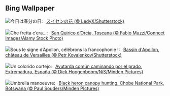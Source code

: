 ## Bing Wallpaper
![](https://www.bing.com/th?id=OHR.SpringDaffodils_JA-JP0516701335_UHD.jpg&w=1000)今日は春分の日:&nbsp;&ensp;[スイセンの花 (© LedyX/Shutterstock)](https://www.bing.com/th?id=OHR.SpringDaffodils_JA-JP0516701335_UHD.jpg)
<br><br/>
![](https://www.bing.com/th?id=OHR.PrimaveraToscana_IT-IT0282064526_UHD.jpg&w=1000)Che fretta c’era...:&nbsp;&ensp;[San Quirico d’Orcia, Toscana (© Fabio Muzzi/Connect Images/Alamy Stock Photo)](https://www.bing.com/th?id=OHR.PrimaveraToscana_IT-IT0282064526_UHD.jpg)
<br><br/>
![](https://www.bing.com/th?id=OHR.FrancophonieDay_FR-FR0580579974_UHD.jpg&w=1000)Sous le signe d’Apollon, célébrons la francophonie !:&nbsp;&ensp;[Bassin d'Apollon, château de Versailles (© Petr Kovalenkov/Shutterstock)](https://www.bing.com/th?id=OHR.FrancophonieDay_FR-FR0580579974_UHD.jpg)
<br><br/>
![](https://www.bing.com/th?id=OHR.PrimaveraSpain_ES-ES9088231028_UHD.jpg&w=1000)Un colorido cortejo:&nbsp;&ensp;[Avutarda común caminando por el prado, Extremadura, España (© Dick Hoogenboom/NiS/Minden Pictures)](https://www.bing.com/th?id=OHR.PrimaveraSpain_ES-ES9088231028_UHD.jpg)
<br><br/>
![](https://www.bing.com/th?id=OHR.BlackHeron_EN-GB3002716071_UHD.jpg&w=1000)Umbrella manoeuvre:&nbsp;&ensp;[Black heron canopy hunting, Chobe National Park, Botswana (© Paul Souders/Minden PIctures)](https://www.bing.com/th?id=OHR.BlackHeron_EN-GB3002716071_UHD.jpg)
<br><br/>
